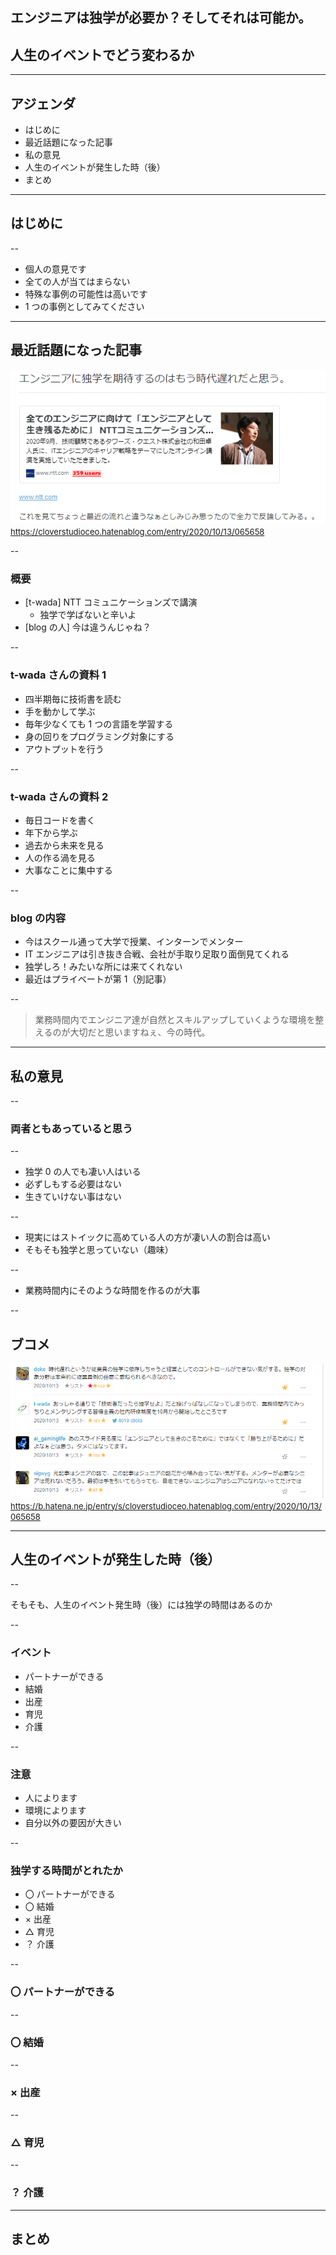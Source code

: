 <style type="text/css">
  .reveal h1,
  .reveal h2,
  .reveal h3,
  .reveal h4,
  .reveal h5,
  .reveal h6 {
    text-transform: none;
  }
</style>

## エンジニアは独学が必要か？そしてそれは可能か。

## 人生のイベントでどう変わるか

---

## アジェンダ

- はじめに
- 最近話題になった記事
- 私の意見
- 人生のイベントが発生した時（後）
- まとめ

---

## はじめに

--

- 個人の意見です
- 全ての人が当てはまらない
- 特殊な事例の可能性は高いです
- 1 つの事例としてみてください

---

## 最近話題になった記事

![エンジニアに独学を期待するのはもう時代遅れだと思う。](20201016/image1.png)
<span style="font-size:small">https://cloverstudioceo.hatenablog.com/entry/2020/10/13/065658</span>

--

### 概要

- [t-wada] NTT コミュニケーションズで講演
  - 独学で学ばないと辛いよ
- [blog の人] 今は違うんじゃね？

--

### t-wada さんの資料 1

- 四半期毎に技術書を読む
- 手を動かして学ぶ
- 毎年少なくても 1 つの言語を学習する
- 身の回りをプログラミング対象にする
- アウトプットを行う

--

### t-wada さんの資料 2

- 毎日コードを書く
- 年下から学ぶ
- 過去から未来を見る
- 人の作る渦を見る
- 大事なことに集中する

--

### blog の内容

- 今はスクール通って大学で授業、インターンでメンター
- IT エンジニアは引き抜き合戦、会社が手取り足取り面倒見てくれる
- 独学しろ！みたいな所には来てくれない
- 最近はプライベートが第 1（別記事）

--

> 業務時間内でエンジニア達が自然とスキルアップしていくような環境を整えるのが大切だと思いますねぇ、今の時代。

---

## 私の意見

--

### 両者ともあっていると思う

--

- 独学 0 の人でも凄い人はいる
- 必ずしもする必要はない
- 生きていけない事はない

--

- 現実にはストイックに高めている人の方が凄い人の割合は高い
- そもそも独学と思っていない（趣味）

--

- 業務時間内にそのような時間を作るのが大事

--

## ブコメ

![はてなブックマークコメント](20201016/image2.png)
<span style="font-size:small">https://b.hatena.ne.jp/entry/s/cloverstudioceo.hatenablog.com/entry/2020/10/13/065658</span>

---

## 人生のイベントが発生した時（後）

--

そもそも、人生のイベント発生時（後）には独学の時間はあるのか

--

### イベント

- パートナーができる
- 結婚
- 出産
- 育児
- 介護

--

### 注意

- 人によります
- 環境によります
- 自分以外の要因が大きい

--

### 独学する時間がとれたか

- 〇 パートナーができる
- 〇 結婚
- × 出産
- △ 育児
- ？ 介護

--

### 〇 パートナーができる

--

### 〇 結婚

--

### × 出産

--

### △ 育児

--

### ？ 介護

---

## まとめ
